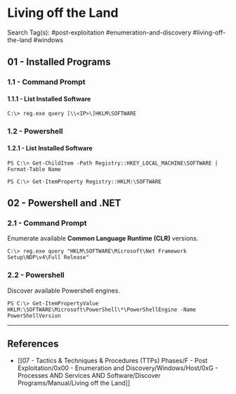 # Living off the Land

Search Tag(s): #post-exploitation #enumeration-and-discovery #living-off-the-land #windows

## 01 - Installed Programs

### 1.1 - Command Prompt

#### 1.1.1 - List Installed Software

```
C:\> reg.exe query [\\<IP>\]HKLM\SOFTWARE
```

### 1.2 - Powershell

#### 1.2.1 - List Installed Software

```
PS C:\> Get-ChildItem -Path Registry::HKEY_LOCAL_MACHINE\SOFTWARE | Format-Table Name

PS C:\> Get-ItemProperty Registry::HKLM:\SOFTWARE
```

## 02 - Powershell and .NET

### 2.1 - Command Prompt

Enumerate available **Common Language Runtime (CLR)** versions.

```
C:\> reg.exe query "HKLM\SOFTWARE\Microsoft\Net Framework Setup\NDP\v4\Full Release"
```

### 2.2 - Powershell

Discover available Powershell engines.

```
PS C:\> Get-ItemPropertyValue HKLM:\SOFTWARE\Microsoft\PowerShell\*\PowerShellEngine -Name PowerShellVersion
```

---
## References

- [[07 - Tactics & Techniques & Procedures (TTPs) Phases/F - Post Exploitation/0x00 - Enumeration and Discovery/Windows/Host/0xG - Processes AND Services AND Software/Discover Programs/Manual/Living off the Land]]